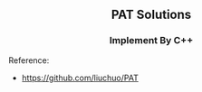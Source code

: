 <h2 align="center">PAT Solutions</h2>
<h3 style="color:'red';" align="center">Implement By C++</h3>

Reference: 
- https://github.com/liuchuo/PAT

